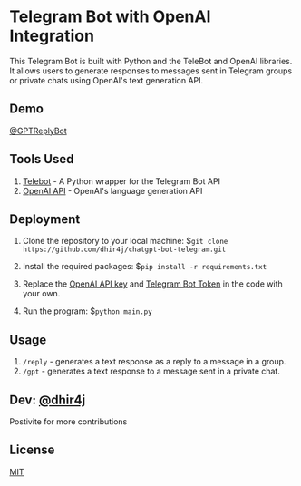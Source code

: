 # Telegram Bot with OpenAI Integration

This Telegram Bot is built with Python and the TeleBot and OpenAI libraries. It allows users to generate responses to messages sent in Telegram groups or private chats using OpenAI's text generation API.

## Demo 
[@GPTReplyBot](https://t.me/GPTReplyBot)

## Tools Used
1. [Telebot](https://github.com/eternnoir/pyTelegramBotAPI) - A Python wrapper for the Telegram Bot API
2. [OpenAI API](https://beta.openai.com/docs/api-reference) - OpenAI's language generation API

## Deployment
1. Clone the repository to your local machine: 
$`git clone https://github.com/dhir4j/chatgpt-bot-telegram.git`

2. Install the required packages: 
$`pip install -r requirements.txt`

3. Replace the [OpenAI API key]() and [Telegram Bot Token]() in the code with your own.

4. Run the program: 
$`python main.py`

## Usage
1. `/reply` - generates a text response as a reply to a message in a group.
2. `/gpt` - generates a text response to a message sent in a private chat.


## Dev: [@dhir4j](https://t.me/dhir4j)
Postivite for more contributions
## License

[MIT](https://choosealicense.com/licenses/mit/)
